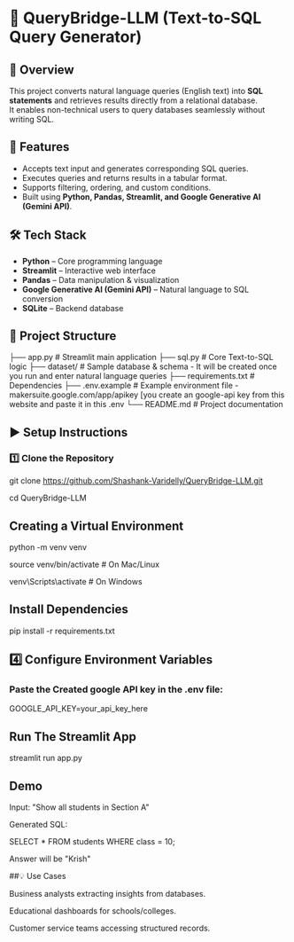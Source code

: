 # 📝 QueryBridge-LLM (Text-to-SQL Query Generator)  

## 🚀 Overview  
This project converts natural language queries (English text) into **SQL statements** and retrieves results directly from a relational database.  
It enables non-technical users to query databases seamlessly without writing SQL.  

## 🎯 Features  
- Accepts text input and generates corresponding SQL queries.  
- Executes queries and returns results in a tabular format.  
- Supports filtering, ordering, and custom conditions.  
- Built using **Python, Pandas, Streamlit, and Google Generative AI (Gemini API)**.  

## 🛠️ Tech Stack  
- **Python** – Core programming language  
- **Streamlit** – Interactive web interface  
- **Pandas** – Data manipulation & visualization  
- **Google Generative AI (Gemini API)** – Natural language to SQL conversion  
- **SQLite** – Backend database  

## 📂 Project Structure  
├── app.py # Streamlit main application
├── sql.py # Core Text-to-SQL logic
├── dataset/ # Sample database & schema - It will be created once you run and enter natural language queries
├── requirements.txt # Dependencies
├── .env.example # Example environment file - makersuite.google.com/app/apikey [you create an google-api key from this website and paste it in this .env
└── README.md # Project documentation


## ▶️ Setup Instructions  

### 1️⃣ Clone the Repository  

git clone https://github.com/Shashank-Varidelly/QueryBridge-LLM.git

cd QueryBridge-LLM

## Creating a Virtual Environment

python -m venv venv

source venv/bin/activate   # On Mac/Linux

venv\Scripts\activate      # On Windows

## Install Dependencies

pip install -r requirements.txt

## 4️⃣ Configure Environment Variables

### Paste the Created google API key in the .env file:

GOOGLE_API_KEY=your_api_key_here

## Run The Streamlit App

streamlit run app.py


## Demo

Input:
"Show all students in Section A"

Generated SQL:

SELECT * FROM students WHERE class = 10;


Answer will be "Krish"

##💡 Use Cases

Business analysts extracting insights from databases.

Educational dashboards for schools/colleges.

Customer service teams accessing structured records.



